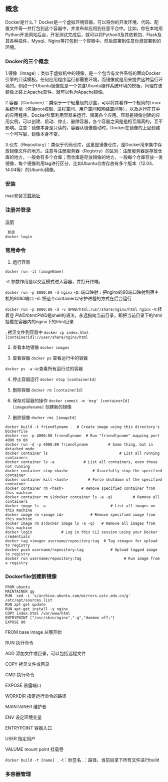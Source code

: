 ## 概念

Docker是什么？
Docker是一个虚拟环境容器，可以将你的开发环境、代码、配置文件等一并打包到这个容器中，并发布和应用到任意平台中。比如，你在本地用Python开发网站后台，开发测试完成后，就可以将Python3及其依赖包、Flask及其各种插件、Mysql、Nginx等打包到一个容器中，然后部署到任意你想部署到的环境。

### Docker的三个概念
1.镜像（Image）：类似于虚拟机中的镜像，是一个包含有文件系统的面向Docker引擎的只读模板。任何应用程序运行都需要环境，而镜像就是用来提供这种运行环境的。例如一个Ubuntu镜像就是一个包含Ubuntu操作系统环境的模板，同理在该镜像上装上Apache软件，就可以称为Apache镜像。

2.容器（Container）：类似于一个轻量级的沙盒，可以将其看作一个极简的Linux系统环境（包括root权限、进程空间、用户空间和网络空间等），以及运行在其中的应用程序。Docker引擎利用容器来运行、隔离各个应用。容器是镜像创建的应用实例，可以创建、启动、停止、删除容器，各个容器之间是是相互隔离的，互不影响。注意：镜像本身是只读的，容器从镜像启动时，Docker在镜像的上层创建一个可写层，镜像本身不变。

3.仓库（Repository）：类似于代码仓库，这里是镜像仓库，是Docker用来集中存放镜像文件的地方。注意与注册服务器（Registry）的区别：注册服务器是存放仓库的地方，一般会有多个仓库；而仓库是存放镜像的地方，一般每个仓库存放一类镜像，每个镜像利用tag进行区分，比如Ubuntu仓库存放有多个版本（12.04、14.04等）的Ubuntu镜像。

### 安装
mac安装[下载地址](https://www.docker.com/docker-mac)

### 注册并登录

[注册](https://cloud.docker.com)

``` 
 登录
docker login
```
### 常用命令
1. 运行容器

`docker run -it [imageName]`

-it  参数作用是以交互模式进入容器，并打开终端。

`docker run -p 8080:80 -d nginx`
-p: 端口映射：把nginx的80端口映射到宿主机的8080端口
-d: 把这个container以守护进程的方式在后台运行

`docker run -p 8080:80 -d -v $PWD/html:/usr/share/nginx/html nginx`
-v:挂着卷
$PWD/html:$PWD是shell的语法，永远指向当前目录，即把当前目录下的html挂载在容器内的nginx下的html目录

. 拷贝文件到容器中
`docker cp index.html [containerId]://user/share/nginx/html`

2. 查看本地镜像
`docker images`

3. 查看容器
`docker ps`
查看运行中的容器

`docker ps -a`
-a:查看所有运行过的容器

4. 停止容器运行
`docker stop [containerId]`

5. 删除容器
`docker rm [containerId]`

5. 保存对容器的操作
`docker commit -m 'msg' [containerId] [imagesRename]`
创建新的镜像

6. 删除镜像
`docker rmi [imageId]`

```
docker build -t friendlyname .  # Create image using this directory's Dockerfile
docker run -p 4000:80 friendlyname  # Run "friendlyname" mapping port 4000 to 80
docker run -d -p 4000:80 friendlyname         # Same thing, but in detached mode
docker container ls                                # List all running containers
docker container ls -a             # List all containers, even those not running
docker container stop <hash>           # Gracefully stop the specified container
docker container kill <hash>         # Force shutdown of the specified container
docker container rm <hash>        # Remove specified container from this machine
docker container rm $(docker container ls -a -q)         # Remove all containers
docker image ls -a                             # List all images on this machine
docker image rm <image id>            # Remove specified image from this machine
docker image rm $(docker image ls -a -q)   # Remove all images from this machine
docker login             # Log in this CLI session using your Docker credentials
docker tag <image> username/repository:tag  # Tag <image> for upload to registry
docker push username/repository:tag            # Upload tagged image to registry
docker run username/repository:tag                   # Run image from a registry
```

### Dockerfile创建新镜像
``` 
FROM ubuntu
MAINTAINER gg
RUN  sed -i 's/archive.ubuntu.com/mirrors.ustc.edu.cn/g' /etc/apt/sources.list 
RUN apt-get update
RUN apt-get install -y nginx
COPY index.html /var/www/html
ENTRYPOINT ["/usr/sbin/nginx","-g","daemon off;"]
EXPOSE 80
```
FROM  base image 从哪开始

RUN 执行命令

ADD 添加文件或目录，可以包括远程文件

COPY 拷贝文件或目录

CMD 执行命令

EXPOSE 暴露端口

WORKDIR 指定运行命令的路径

MAINTAINER 维护者

ENV 设定环境变量

ENTRYPOINT 容器入口

USER 指定用户

VALUME mount point 挂载卷


`docker build -t [name] .`
-t：标签名
.：路径，当前目录下所有文件进行build

### 多容器管理
